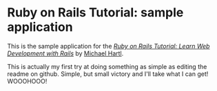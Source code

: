 # Ruby on Rails Tutorial: sample application

This is the sample application for the
[*Ruby on Rails Tutorial:
Learn Web Development with Rails*](http://www.railstutorial.org/)
by [Michael Hartl](http://www.michaelhartl.com/).

This is actually my first try at doing something as simple as editing the readme on github. Simple, but small victory and I'll take what I can get! WOOOHOOO!